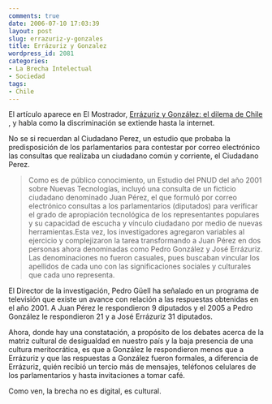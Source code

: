 ```yaml
---
comments: true
date: 2006-07-10 17:03:39
layout: post
slug: errazuriz-y-gonzales
title: Errázuriz y Gonzalez
wordpress_id: 2081
categories:
- La Brecha Intelectual
- Sociedad
tags:
- Chile
---
```


El artículo aparece en El Mostrador, [Errázuriz y González: el dilema de Chile ](http://web.archive.org/web/20090426080956/http://www.elmostrador.cl/modulos/noticias/constructor/noticia_new.asp?id_noticia=192320), y habla como la discriminación se extiende hasta la internet.

No se si recuerdan al Ciudadano Perez, un estudio que probaba la predisposición de los parlamentarios para contestar por correo electrónico las consultas que realizaba un ciudadano común y corriente, el Ciudadano Perez.


> Como es de público conocimiento, un Estudio del PNUD del año 2001 sobre Nuevas Tecnologías, incluyó una consulta de un ficticio ciudadano denominado Juan Pérez, el que formuló por correo electrónico consultas a los parlamentarios (diputados) para verificar el grado de apropiación tecnológica de los representantes populares y su capacidad de escucha y vínculo ciudadano por medio de nuevas herramientas.Esta vez, los investigadores agregaron variables al ejercicio y complejizaron la tarea transformando a Juan Pérez en dos personas ahora denominadas como Pedro González y José Errázuriz. Las denominaciones no fueron casuales, pues buscaban vincular los apellidos de cada uno con las significaciones sociales y culturales que cada uno representa.

El Director de la investigación, Pedro Güell ha señalado en un programa de televisión que existe un avance con relación a las respuestas obtenidas en el año 2001. A Juan Pérez le respondieron 9 diputados y el 2005 a Pedro González le respondieron 21 y a José Errázuriz 31 diputados.

Ahora, donde hay una constatación, a propósito de los debates acerca de la matriz cultural de desigualdad en nuestro país y la baja presencia de una cultura meritocrática, es que a González le respondieron menos que a Errázuriz y que las respuestas a González fueron formales, a diferencia de Errázuriz, quién recibió un tercio más de mensajes, teléfonos celulares de los parlamentarios y hasta invitaciones a tomar café.


Como ven, la brecha no es digital, es cultural.


